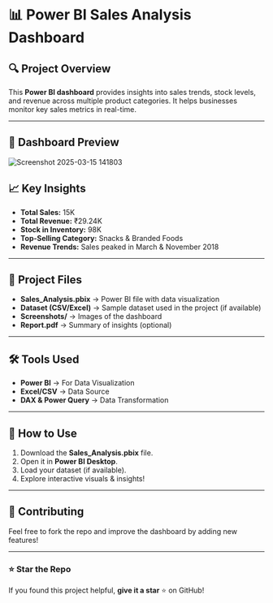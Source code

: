 # 📊 Power BI Sales Analysis Dashboard  

## 🔍 Project Overview  
This **Power BI dashboard** provides insights into sales trends, stock levels, and revenue across multiple product categories. It helps businesses monitor key sales metrics in real-time.  

---

## 📸 Dashboard Preview  
![Screenshot 2025-03-15 141803](https://github.com/user-attachments/assets/a0d0b0a9-dbe2-4744-bfaf-7c7e58e559fa)


## 📈 Key Insights  
- **Total Sales:** 15K  
- **Total Revenue:** ₹29.24K  
- **Stock in Inventory:** 98K  
- **Top-Selling Category:** Snacks & Branded Foods  
- **Revenue Trends:** Sales peaked in March & November 2018  

---

## 📂 Project Files  
- **Sales_Analysis.pbix** → Power BI file with data visualization  
- **Dataset (CSV/Excel)** → Sample dataset used in the project (if available)  
- **Screenshots/** → Images of the dashboard  
- **Report.pdf** → Summary of insights (optional)  

---

## 🛠️ Tools Used  
- **Power BI** → For Data Visualization  
- **Excel/CSV** → Data Source  
- **DAX & Power Query** → Data Transformation  

---

## 🚀 How to Use  
1. Download the **Sales_Analysis.pbix** file.  
2. Open it in **Power BI Desktop**.  
3. Load your dataset (if available).  
4. Explore interactive visuals & insights!  

---

## 📢 Contributing  
Feel free to fork the repo and improve the dashboard by adding new features!  

---

### ⭐ Star the Repo  
If you found this project helpful, **give it a star** ⭐ on GitHub!  

